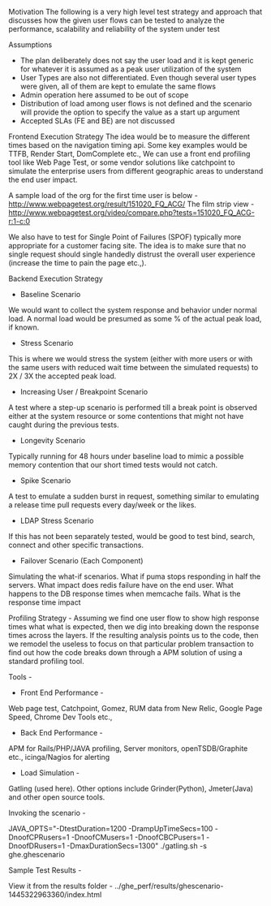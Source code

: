 Motivation
The following is a very high level test strategy and approach that discusses how the given user flows can be tested to analyze the performance, scalability and reliability of the system under test

Assumptions

- The plan deliberately does not say the user load and it is kept generic for whatever it is assumed as a peak user utilization of the system
- User Types are also not differentiated.  Even though several user types were given, all of them are kept to emulate the same flows
- Admin operation here assumed to be out of scope
- Distribution of load among user flows is not defined and the scenario will provide the option to specify the value as a start up argument
- Accepted SLAs (FE and BE) are not discussed

Frontend Execution Strategy
The idea would be to measure the different times based on the navigation timing api.  Some key examples would be TTFB, Render Start, DomComplete etc., We can use a front end profiling tool like Web Page Test, or some vendor solutions like catchpoint to simulate the enterprise users from different geographic areas to understand the end user impact.

A sample load of the org for the first time user is below -
http://www.webpagetest.org/result/151020_FQ_ACG/
The film strip view -
http://www.webpagetest.org/video/compare.php?tests=151020_FQ_ACG-r:1-c:0

We also have to test for Single Point of Failures (SPOF) typically more appropriate for a customer facing site.  The idea is to make sure that no single request should single handedly distrust the overall user experience (increase the time to pain the page etc.,).

Backend Execution Strategy

- Baseline Scenario

We would want to collect the system response and behavior under normal load.  A normal load would be presumed as some % of the actual peak load, if known.

- Stress Scenario

This is where we would stress the system (either with more users or with the same users with reduced wait time between the simulated requests) to 2X / 3X the accepted peak load.

- Increasing User / Breakpoint Scenario

A test where a step-up scenario is performed till a break point is observed either at the system resource or some contentions that might not have caught during the previous tests.

- Longevity Scenario

Typically running for 48 hours under baseline load to mimic a possible memory contention that our short timed tests would not catch.

- Spike Scenario

A test to emulate a sudden burst in request, something similar to emulating a release time pull requests every day/week or the likes.

- LDAP Stress Scenario

If this has not been separately tested, would be good to test bind, search, connect and other specific transactions.

- Failover Scenario (Each Component)

Simulating the what-if scenarios.  What if puma stops responding in half the servers.   What impact does redis failure have on the end user.  What happens to the DB response times when memcache fails.  What is the response time impact

Profiling Strategy -
Assuming we find one user flow to show high response times what what is expected, then we dig into breaking down the response times across the layers.  If the resulting analysis points us to the code, then we remodel the useless to focus on that particular problem transaction to find out how the code breaks down through a APM solution of using a standard profiling tool.

Tools -

- Front End Performance -

Web page test, Catchpoint, Gomez, RUM data from New Relic, Google Page Speed, Chrome Dev Tools etc.,

- Back End Performance -

APM for Rails/PHP/JAVA profiling, Server monitors, openTSDB/Graphite etc., icinga/Nagios for alerting

- Load Simulation -

Gatling (used here).  Other options include Grinder(Python), Jmeter(Java) and other open source tools.

Invoking the scenario -

JAVA_OPTS="-DtestDuration=1200 -DrampUpTimeSecs=100 -DnoofCPRusers=1 -DnoofCMusers=1 -DnoofCBCPusers=1 -DnoofDRusers=1 -DmaxDurationSecs=1300" ./gatling.sh -s ghe.ghescenario

Sample Test Results -

View it from the results folder -
../ghe_perf/results/ghescenario-1445322963360/index.html
